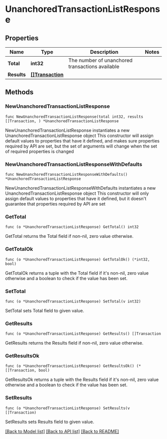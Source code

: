 # UnanchoredTransactionListResponse

## Properties

Name | Type | Description | Notes
------------ | ------------- | ------------- | -------------
**Total** | **int32** | The number of unanchored transactions available | 
**Results** | [**[]Transaction**](Transaction.md) |  | 

## Methods

### NewUnanchoredTransactionListResponse

`func NewUnanchoredTransactionListResponse(total int32, results []Transaction, ) *UnanchoredTransactionListResponse`

NewUnanchoredTransactionListResponse instantiates a new UnanchoredTransactionListResponse object
This constructor will assign default values to properties that have it defined,
and makes sure properties required by API are set, but the set of arguments
will change when the set of required properties is changed

### NewUnanchoredTransactionListResponseWithDefaults

`func NewUnanchoredTransactionListResponseWithDefaults() *UnanchoredTransactionListResponse`

NewUnanchoredTransactionListResponseWithDefaults instantiates a new UnanchoredTransactionListResponse object
This constructor will only assign default values to properties that have it defined,
but it doesn't guarantee that properties required by API are set

### GetTotal

`func (o *UnanchoredTransactionListResponse) GetTotal() int32`

GetTotal returns the Total field if non-nil, zero value otherwise.

### GetTotalOk

`func (o *UnanchoredTransactionListResponse) GetTotalOk() (*int32, bool)`

GetTotalOk returns a tuple with the Total field if it's non-nil, zero value otherwise
and a boolean to check if the value has been set.

### SetTotal

`func (o *UnanchoredTransactionListResponse) SetTotal(v int32)`

SetTotal sets Total field to given value.


### GetResults

`func (o *UnanchoredTransactionListResponse) GetResults() []Transaction`

GetResults returns the Results field if non-nil, zero value otherwise.

### GetResultsOk

`func (o *UnanchoredTransactionListResponse) GetResultsOk() (*[]Transaction, bool)`

GetResultsOk returns a tuple with the Results field if it's non-nil, zero value otherwise
and a boolean to check if the value has been set.

### SetResults

`func (o *UnanchoredTransactionListResponse) SetResults(v []Transaction)`

SetResults sets Results field to given value.



[[Back to Model list]](../README.md#documentation-for-models) [[Back to API list]](../README.md#documentation-for-api-endpoints) [[Back to README]](../README.md)


